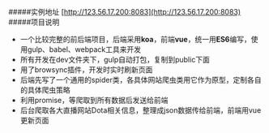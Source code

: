 #####实例地址
[http://123.56.17.200:8083](http://123.56.17.200:8083)
#####项目说明
- 一个比较完整的前后端项目，后端采用**koa**，前端**vue**，统一用**ES6**编写，使用gulp、babel、webpack工具来开发
- 所有开发在dev文件夹下，gulp自动打包，复制到public下面
- 用了browsync插件，开发时实时刷新页面
- 后端先写了一个通用的spider类，各具体网站爬虫类用它作为原型，定制各自的具体爬虫策略
- 利用promise，等爬取到所有数据后发送给前端
- 后台爬取各大直播网站Dota相关信息，整理成json数据传给前端，前端用vue更新页面